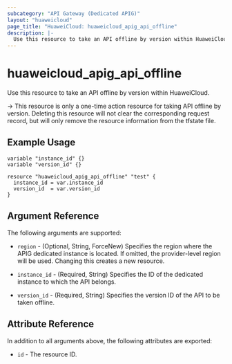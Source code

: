 ```yaml
---
subcategory: "API Gateway (Dedicated APIG)"
layout: "huaweicloud"
page_title: "HuaweiCloud: huaweicloud_apig_api_offline"
description: |-
  Use this resource to take an API offline by version within HuaweiCloud.
---
```


# huaweicloud_apig_api_offline

Use this resource to take an API offline by version within HuaweiCloud.

-> This resource is only a one-time action resource for taking API offline by version. Deleting this resource will
   not clear the corresponding request record, but will only remove the resource information from the tfstate file.

## Example Usage

```hcl
variable "instance_id" {}
variable "version_id" {}

resource "huaweicloud_apig_api_offline" "test" {
  instance_id = var.instance_id
  version_id  = var.version_id
}
```

## Argument Reference

The following arguments are supported:

* `region` - (Optional, String, ForceNew) Specifies the region where the APIG dedicated instance is located.
  If omitted, the provider-level region will be used.
  Changing this creates a new resource.

* `instance_id` - (Required, String) Specifies the ID of the dedicated instance to which the API belongs.

* `version_id` - (Required, String) Specifies the version ID of the API to be taken offline.

## Attribute Reference

In addition to all arguments above, the following attributes are exported:

* `id` - The resource ID.
